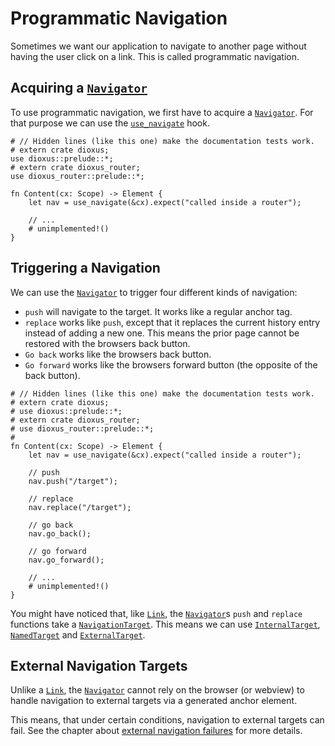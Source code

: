 # Programmatic Navigation

Sometimes we want our application to navigate to another page without having the
user click on a link. This is called programmatic navigation.

## Acquiring a [`Navigator`]
To use programmatic navigation, we first have to acquire a [`Navigator`]. For
that purpose we can use the [`use_navigate`] hook.

```rust,no_run
# // Hidden lines (like this one) make the documentation tests work.
# extern crate dioxus;
use dioxus::prelude::*;
# extern crate dioxus_router;
use dioxus_router::prelude::*;

fn Content(cx: Scope) -> Element {
    let nav = use_navigate(&cx).expect("called inside a router");

    // ...
    # unimplemented!()
}
```

## Triggering a Navigation
We can use the [`Navigator`] to trigger four different kinds of navigation:
- `push` will navigate to the target. It works like a regular anchor tag.
- `replace` works like `push`, except that it replaces the current history entry
  instead of adding a new one. This means the prior page cannot be restored with
  the browsers back button.
- `Go back` works like the browsers back button.
- `Go forward` works like the browsers forward button (the opposite of the back
  button).

```rust,no_run
# // Hidden lines (like this one) make the documentation tests work.
# extern crate dioxus;
# use dioxus::prelude::*;
# extern crate dioxus_router;
# use dioxus_router::prelude::*;
#
fn Content(cx: Scope) -> Element {
    let nav = use_navigate(&cx).expect("called inside a router");

    // push
    nav.push("/target");

    // replace
    nav.replace("/target");

    // go back
    nav.go_back();

    // go forward
    nav.go_forward();

    // ...
    # unimplemented!()
}
```

You might have noticed that, like [`Link`], the [`Navigator`]s `push` and
`replace` functions take a [`NavigationTarget`]. This means we can use
[`InternalTarget`], [`NamedTarget`] and [`ExternalTarget`].

## External Navigation Targets
Unlike a [`Link`], the [`Navigator`] cannot rely on the browser (or webview) to
handle navigation to external targets via a generated anchor element.

This means, that under certain conditions, navigation to external targets can
fail. See the chapter about
[external navigation failures](../failures/external.md) for more details.

[`ExternalTarget`]: https://docs.rs/dioxus-router/latest/dioxus_router/navigation/enum.NavigationTarget.html#variant.ExternalTarget
[`InternalTarget`]: https://docs.rs/dioxus-router/latest/dioxus_router/navigation/enum.NavigationTarget.html#variant.InternalTarget
[`Link`]: https://docs.rs/dioxus-router/latest/dioxus_router/components/fn.Link.html
[`NamedTarget`]: https://docs.rs/dioxus-router/latest/dioxus_router/navigation/enum.NavigationTarget.html#variant.NamedTarget
[`NavigationTarget`]: https://docs.rs/dioxus-router/latest/dioxus_router/navigation/enum.NavigationTarget.html
[`Navigator`]: https://docs.rs/dioxus-router/latest/dioxus_router/hooks/struct.Navigator.html
[`use_navigate`]: https://docs.rs/dioxus-router/latest/dioxus_router/hooks/fn.use_navigate.html
